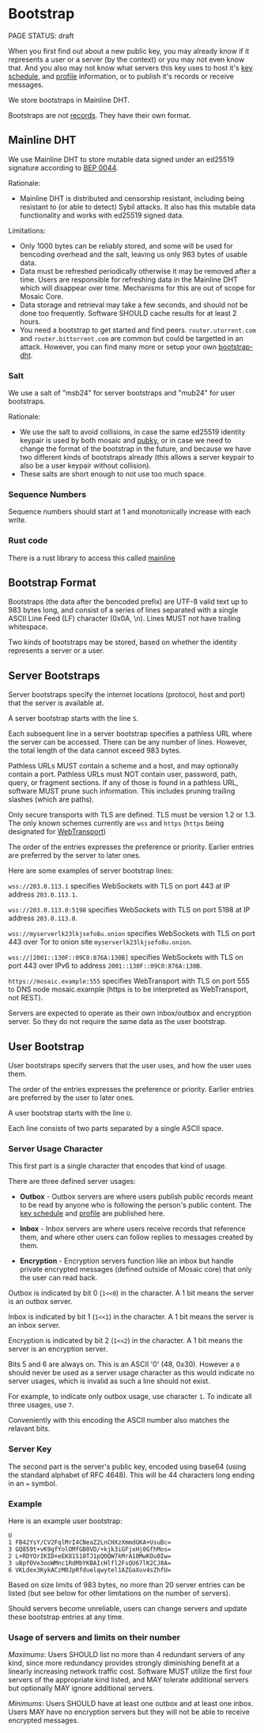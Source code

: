 # Bootstrap

<status>PAGE STATUS: draft</status>

When you first find out about a new public key, you may already know if it
represents a user or a server (by the context) or you may not even know that.
And you also may not know what servers this key uses to host it's
[key schedule](keyschedule.md), and [profile](profile.md) information, or to
publish it's records or receive messages.

We store bootstraps in Mainline DHT.

Bootstraps are not [records](record.md). They have their own format.

## Mainline DHT

We use Mainline DHT to store mutable data signed under an ed25519 signature
according to [BEP 0044](https://www.bittorrent.org/beps/bep_0044.html).

Rationale:

* Mainline DHT is distributed and censorship resistant, including being
  resistant to (or able to detect) Sybil attacks. It also has this mutable
  data functionality and works with ed25519 signed data.

Limitations:

* Only 1000 bytes can be reliably stored, and some will be used for bencoding
  overhead and the salt, leaving us only 983 bytes of usable data.
* Data must be refreshed periodically otherwise it may be removed after a time.
  Users are responsible for refreshing data in the Mainline DHT which will
  disappear over time. Mechanisms for this are out of scope for Mosaic Core.
* Data storage and retrieval may take a few seconds, and should not be done too
  frequently. Software SHOULD cache results for at least 2 hours.
* You need a bootstrap to get started and find peers. `router.utorrent.com`
  and `router.bittorrent.com` are common but could be targetted in an attack.
  However, you can find many more or setup your own
  [bootstrap-dht](https://github.com/bittorrent/bootstrap-dht).

### Salt

We use a salt of "msb24" for server bootstraps and "mub24" for user
bootstraps.

Rationale:

* We use the salt to avoid collisions, in case the same ed25519 identity
  keypair is used by both mosaic and [pubky](https://github.com/pubky), or in
  case we need to change the format of the bootstrap in the future, and
  because we have two different kinds of bootstraps already (this
  allows a server keypair to also be a user keypair without collision).
* These salts are short enough to not use too much space.

### Sequence Numbers

Sequence numbers should start at 1 and monotonically increase with each write.

### Rust code

There is a rust library to access this called [mainline](https://github.com/pubky/mainline)

## Bootstrap Format

Bootstraps (the data after the bencoded prefix) are UTF-8 valid text up
to 983 bytes long, and consist of a series of lines separated with a single
ASCII Line Feed (LF) character (0x0A, \n). Lines MUST not have trailing
whitespace.

Two kinds of bootstraps may be stored, based on whether the identity
represents a server or a user.


## Server Bootstraps

Server bootstraps specify the internet locations (protocol, host and
port) that the server is available at.

A server bootstrap starts with the line `S`.

Each subsequent line in a server bootstrap specifies a pathless URL where
the server can be accessed. There can be any number of lines. However, the
total length of the data cannot exceed 983 bytes.

Pathless URLs MUST contain a scheme and a host, and may optionally contain
a port. Pathless URLs must NOT contain user, password, path, query, or
fragment sections. If any of those is found in a pathless URL, software MUST
prune such information. This includes pruning trailing slashes (which are
paths).

Only secure transports with TLS are defined. TLS must be version 1.2 or 1.3.
The only known schemes currently are `wss` and `https` (`https` being
designated for [WebTransport](webtransport.md))

The order of the entries expresses the preference or priority. Earlier
entries are preferred by the server to later ones.

Here are some examples of server bootstrap lines:

`wss://203.0.113.1` specifies WebSockets with TLS on port 443 at IP address
`203.0.113.1`.

`wss://203.0.113.0:5198` specifies WebSockets with TLS on port 5198 at IP
address `203.0.113.0`.

`wss://myserverlk23lkjsefo8u.onion` specifies WebSockets with TLS on port 443
over Tor to onion site `myserverlk23lkjsefo8u.onion`.

`wss://[2001::130F::09C0:876A:130B]` specifies WebSockets with TLS on port 443
over IPv6 to address `2001::130F::09C0:876A:130B`.

`https://mosaic.example:555` specifies WebTransport with TLS on port 555 to DNS
node mosaic.example (https is to be interpreted as WebTransport, not REST).

Servers are expected to operate as their own inbox/outbox and encryption
server. So they do not require the same data as the user bootstrap.


## User Bootstrap

User bootstraps specify servers that the user uses, and how the user uses them.

The order of the entries expresses the preference or priority. Earlier entries are
preferred by the user to later ones.

A user bootstrap starts with the line `U`.

Each line consists of two parts separated by a single ASCII space.

### Server Usage Character

This first part is a single character that encodes that kind of usage.

There are three defined server usages:

* **Outbox** - Outbox servers are where users publish public records meant to
be read by anyone who is following the person's public content.
The [key schedule](keyschedule.md) and [profile](profile.md) are published
here.

* **Inbox** - Inbox servers are where users receive records that reference them,
and where other users can follow replies to messages created by them.

* **Encryption** - Encryption servers function like an inbox but handle
private encrypted messages (defined outside of Mosaic core) that only the
user can read back.

Outbox is indicated by bit 0 (`1<<0`) in the character. A 1 bit means the
server is an outbox server.

Inbox is indicated by bit 1 (`1<<1`) in the character. A 1 bit means the server
is an inbox server.

Encryption is indicated by bit 2 (`1<<2`) in the character. A 1 bit means the
server is an encryption server.

Bits 5 and 6 are always on. This is an ASCII '0' (48, 0x30). However a `0`
should never be used as a server usage character as this would indicate no
server usages, which is invalid as such a line should not exist.

For example, to indicate only outbox usage, use character `1`. To indicate all
three usages, use `7`.

Conveniently with this encoding the ASCII number also matches the relavant bits.

### Server Key

The second part is the server's public key, encoded using base64 (using the
standard alphabet of RFC 4648). This will be 44 characters long ending in an
`=` symbol.

### Example

Here is an example user bootstrap:

```
U
1 FB42YsY/CV2FqlMrI4CNeaZ2LnCHXzXmmdGKA+UsuBc=
3 GQ859t+vK9gfYolOMfGB0VD/+kjk3iGFjxHj0GfhMos=
2 L+RDYOrIKID+eEK81510TJ1pQOQW7kMrA10MwKOu0Iw=
3 uBpfOVe3ooWMnc1RdMbYKBAIcHlfl2FsQU67lK2CJ8A=
6 VKLdex3KykACzM0JpRfduelqwytel1AZGaXuv4sZhfU=
```

Based on size limits of 983 bytes, no more than 20 server entries can be
listed (but see below for other limitations on the number of servers).

Should servers become unreliable, users can change servers and update these
bootstrap entries at any time.

### Usage of servers and limits on their number

*Maximums*: Users SHOULD list no more than 4 redundant servers of any kind,
since more redundancy provides strongly diminishing benefit at a linearly
increasing network traffic cost.  Software MUST utilize the first four
servers of the appropriate kind listed, and MAY tolerate additional servers
but optionally MAY ignore additional servers.

*Minimums*: Users SHOULD have at least one outbox and at least one inbox.
Users MAY have no encryption servers but they will not be able to receive
encrypted messages.
